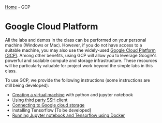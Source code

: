 [Home](../sequence.md) - GCP

# Google Cloud Platform

All the labs and demos in the class can be performed on
your personal machine (Windows or Mac).  However, if you do not have
access to a suitable machine, you may also use the widely-used
[Google Cloud Platform (GCP)](https://cloud.google.com).  Among other
benefits, using GCP will 
allow you to leverage Google's powerful and scalable compute and storage
infrastructure.  These resources will be 
particularly valuable for project work beyond the simple labs in this class.

To use GCP, we provide the following instructions (some instructions 
are still being developed):
* [Creating a virtual machine](./getting_started.md) with python and jupyter notebook 
* [Using third party SSH client](./terminal.md)
* [Connecting to Google cloud storage](./cloud_storage.md)
* Installing Tensorflow [To be developed]
* [Running Jupyter notebook and Tensorflow using Docker](./docker.md)
